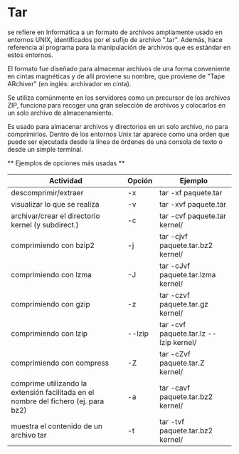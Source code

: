 
# Tar

se refiere en Informática a un formato de archivos ampliamente usado en entornos UNIX, identificados por el sufijo de archivo ".tar". Además, hace referencia al programa para la manipulación de archivos que es estándar en estos entornos.

El formato fue diseñado para almacenar archivos de una forma conveniente en cintas magnéticas y de allí proviene su nombre, que proviene de "Tape ARchiver" (en inglés: archivador en cinta).

Se utiliza comúnmente en los servidores como un precursor de los archivos ZIP, funciona para recoger una gran selección de archivos y colocarlos en un solo archivo de almacenamiento.

Es usado para almacenar archivos y directorios en un solo archivo, no para comprimirlos. Dentro de los entornos Unix tar aparece como una orden que puede ser ejecutada desde la línea de órdenes de una consola de texto o desde un simple terminal.

** Ejemplos de opciones más usadas **

| Actividad	| Opción |	Ejemplo      |
|-----------|--------|---------------|
|descomprimir/extraer	| -x	| tar -xf paquete.tar|
|visualizar lo que se realiza	|-v|	tar -xvf paquete.tar|
|archivar/crear el directorio kernel (y subdirect.)	|-c|	tar -cvf paquete.tar kernel/|
|comprimiendo con bzip2	|-j|	tar -cjvf paquete.tar.bz2 kernel/|
|comprimiendo con lzma	|-J|	tar -cJvf paquete.tar.lzma kernel/|
|comprimiendo con gzip	|-z|	tar -czvf paquete.tar.gz kernel/|
|comprimiendo con lzip	| --lzip |	tar -cvf paquete.tar.lz --lzip kernel/|
|comprimiendo con compress|	-Z|	tar -cZvf paquete.tar.Z kernel/|
|comprime utilizando la extensión facilitada en el nombre del fichero (ej. para bz2)|-a|	tar -cavf paquete.tar.bz2 kernel/|
|muestra el contenido de un archivo tar	|-t	|tar -tvf paquete.tar.bz2 kernel/|

